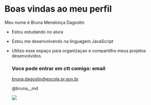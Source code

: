 # Boas vindas ao meu perfil

Meu nome é Bruna Mendonça Dagostin

- Estou estudando no alura
- Estou me desenvolvendo na linguagem JavaScript
- Utilizo esse espaço para organizaçao e compartilho meus projetos desenvolvidos

  ### Voce pode entrar em ctt comigo: email

  bruna.dagostin@escola.pr.gov.br

  @bruna__md

  ![](https://media.tenor.com/zZ6pVtHOa4kAAAAM/cat.gif)
  
